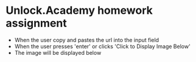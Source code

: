 # Unlock.Academy homework assignment 

- When the user copy and pastes the url into the input field 
- When the user presses 'enter' or clicks 'Click to Display Image Below'
- The image will be displayed below 
